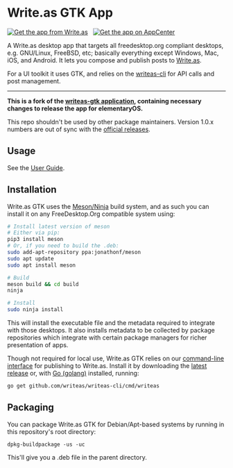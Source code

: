 # Write.as GTK App

[![Get the app from Write.as](https://write.as/img/downloadwriteas.png)](https://write.as/apps/desktop) &nbsp;
[![Get the app on AppCenter](https://write.as/img/appcenter.png)](https://appcenter.elementary.io/com.github.writeas.writeas-gtk)

A Write.as desktop app that targets all freedesktop.org compliant desktops, e.g. 
GNU/Linux, FreeBSD, etc; basically everything except Windows, Mac, iOS, and 
Android. It lets you compose and publish posts to [Write.as](https://write.as/).

For a UI toolkit it uses GTK, and relies on the [writeas-cli](https://github.com/writeas/writeas-cli) for API calls and post management.

---

**This is a fork of the [writeas-gtk application](https://code.as/writeas/writeas-gtk), containing necessary changes to release the app for elementaryOS.** 

This repo shouldn't be used by other package maintainers. Version 1.0.x numbers are out of sync with the [official releases](https://code.as/writeas/writeas-gtk/releases).

## Usage

See the [User Guide](https://code.as/writeas/writeas-gtk/src/branch/master/USER_GUIDE.md).

## Installation
Write.as GTK uses the [Meson/Ninja](http://mesonbuild.com/) build system, and as such you can install it on
any FreeDesktop.Org compatible system using:

```bash
# Install latest version of meson
# Either via pip:
pip3 install meson
# Or, if you need to build the .deb:
sudo add-apt-repository ppa:jonathonf/meson
sudo apt update
sudo apt install meson

# Build
meson build && cd build
ninja

# Install
sudo ninja install
```

This will install the executable file and the metadata required to integrate with
those desktops. It also installs metadata to be collected by package repositories
which integrate with certain package managers for richer presentation of apps.

Though not required for local use, Write.as GTK relies on our [command-line interface](https://github.com/writeas/writeas-cli) for publishing to Write.as.
Install it by downloading the [latest release](https://github.com/writeas/writeas-cli/releases/latest) or, with [Go (golang)](https://golang.org) installed, running:

```bash
go get github.com/writeas/writeas-cli/cmd/writeas
```

## Packaging
You can package Write.as GTK for Debian/Apt-based systems by running in this
repository's root directory:

    dpkg-buildpackage -us -uc

This'll give you a .deb file in the parent directory.

